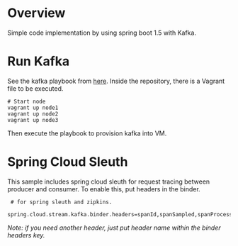 # Overview
Simple code implementation by using spring boot 1.5 with Kafka.

# Run Kafka
See the kafka playbook from [here](https://github.com/ru-rocker/confluent-kafka-playbook "Confluent Kafka").
Inside the repository, there is a Vagrant file to be executed.

	# Start node
	vagrant up node1    
	vagrant up node2    
	vagrant up node3    
 
Then execute the playbook to provision kafka into VM.

# Spring Cloud Sleuth
This sample includes spring cloud sleuth for request tracing between producer and consumer.
To enable this, put headers in the binder.

     # for spring sleuth and zipkins.
     spring.cloud.stream.kafka.binder.headers=spanId,spanSampled,spanProcessId,spanParentSpanId,spanTraceId,spanName,spanFlags
     
_Note: if you need another header, just put header name within the binder headers key._
